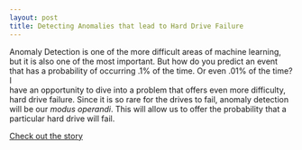```yaml
---
layout: post
title: Detecting Anomalies that lead to Hard Drive Failure
--- 
```


Anomaly Detection is one of the more difficult areas of machine learning, but it is also one of the most important.
But how do you predict an event that has a probability of occurring .1% of the time. Or even .01% of the time? I  
have an opportunity to dive into a problem that offers even more difficulty, hard drive failure.
Since it is so rare for the drives to fail, anomaly detection will be our *modus operandi*.
This will allow us to offer the probability that a particular hard drive will fail. 

[Check out the story](https://medium.com/@davi86m/detecting-anomalies-that-lead-to-hard-drive-failure-75ef268aef08)
